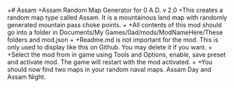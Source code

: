 +# Assam
+Assam Random Map Generator for 0 A.D. v 2.0
+This creates a random map type called Assam. It is a mountainous land map with randomly generated mountain pass choke points.
+
+All contents of this mod should go into a folder in Documents/My Games/0ad/mods/ModNameHere/These folders and mod.json
+
+Readme.md is not important for the mod. This is only used to display like this on Github. You may delete it if you want.
+
+Select the mod from in game using Tools and Options, enable, save preset and activate mod. The game will restart with the mod activated.
+
+You should now find two maps in your random naval maps. Assam Day and Assam Night.
